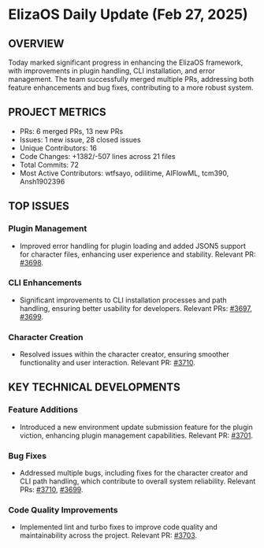 # ElizaOS Daily Update (Feb 27, 2025)

## OVERVIEW 
Today marked significant progress in enhancing the ElizaOS framework, with improvements in plugin handling, CLI installation, and error management. The team successfully merged multiple PRs, addressing both feature enhancements and bug fixes, contributing to a more robust system.

## PROJECT METRICS
- PRs: 6 merged PRs, 13 new PRs
- Issues: 1 new issue, 28 closed issues
- Unique Contributors: 16
- Code Changes: +1382/-507 lines across 21 files
- Total Commits: 72
- Most Active Contributors: wtfsayo, odilitime, AIFlowML, tcm390, Ansh1902396

## TOP ISSUES
### Plugin Management
- Improved error handling for plugin loading and added JSON5 support for character files, enhancing user experience and stability. Relevant PR: [#3698](https://github.com/elizaos/eliza/pull/3698).

### CLI Enhancements
- Significant improvements to CLI installation processes and path handling, ensuring better usability for developers. Relevant PRs: [#3697](https://github.com/elizaos/eliza/pull/3697), [#3699](https://github.com/elizaos/eliza/pull/3699).

### Character Creation
- Resolved issues within the character creator, ensuring smoother functionality and user interaction. Relevant PR: [#3710](https://github.com/elizaos/eliza/pull/3710).

## KEY TECHNICAL DEVELOPMENTS
### Feature Additions
- Introduced a new environment update submission feature for the plugin viction, enhancing plugin management capabilities. Relevant PR: [#3701](https://github.com/elizaos/eliza/pull/3701).

### Bug Fixes
- Addressed multiple bugs, including fixes for the character creator and CLI path handling, which contribute to overall system reliability. Relevant PRs: [#3710](https://github.com/elizaos/eliza/pull/3710), [#3699](https://github.com/elizaos/eliza/pull/3699).

### Code Quality Improvements
- Implemented lint and turbo fixes to improve code quality and maintainability across the project. Relevant PR: [#3703](https://github.com/elizaos/eliza/pull/3703).
